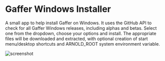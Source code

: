 # Gaffer Windows Installer

A small app to help install Gaffer on Windows. It uses the GitHub API to check for all Gaffer Windows releases, including alphas and betas. Select one from the dropdown, choose your options and install. The appropriate files will be downloaded and extracted, with optional creation of start menu/desktop shortcuts and ARNOLD_ROOT system environment variable.

![screenshot](https://github.com/user-attachments/assets/8f57e4f8-9db8-4289-9494-3609f5757749)
